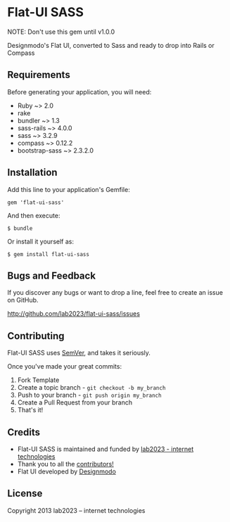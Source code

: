 # Flat-UI SASS

NOTE: Don't use this gem until v1.0.0

Designmodo's Flat UI, converted to Sass and ready to drop into Rails or Compass

## Requirements

Before generating your application, you will need:

* Ruby ~> 2.0
* rake
* bundler ~> 1.3
* sass-rails ~> 4.0.0
* sass ~> 3.2.9
* compass ~> 0.12.2
* bootstrap-sass ~> 2.3.2.0

## Installation

Add this line to your application's Gemfile:

    gem 'flat-ui-sass'

And then execute:

    $ bundle

Or install it yourself as:

    $ gem install flat-ui-sass

## Bugs and  Feedback

If you discover any bugs or want to drop a line, feel free to create an issue on GitHub.

http://github.com/lab2023/flat-ui-sass/issues

## Contributing

Flat-UI SASS uses [SemVer](http://semver.org/), and takes it seriously.

Once you've made your great commits:

1. Fork Template
2. Create a topic branch - `git checkout -b my_branch`
3. Push to your branch - `git push origin my_branch`
4. Create a Pull Request from your branch
5. That's it!

## Credits

- Flat-UI SASS is maintained and funded by [lab2023 - internet technologies](http://lab2023.com/)
- Thank you to all the [contributors!](https://github.com/lab2023/flat-ui-sass/graphs/contributors)
- Flat UI developed by [Designmodo](http://designmodo.github.io/Flat-UI/)

## License

Copyright 2013 lab2023 – internet technologies
